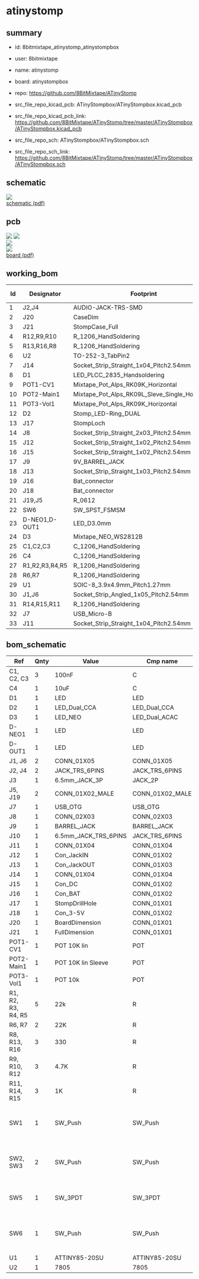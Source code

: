 # atinystomp
 
## summary 
* id: 8bitmixtape_atinystomp_atinystompbox
* user: 8bitmixtape
* name: atinystomp
* board: atinystompbox
* repo: https://github.com/8BitMixtape/ATinyStomp
* src_file_repo_kicad_pcb: ATinyStompbox/ATinyStompbox.kicad_pcb
* src_file_repo_kicad_pcb_link: https://github.com/8BitMixtape/ATinyStomp/tree/master/ATinyStompbox/ATinyStompbox.kicad_pcb


* src_file_repo_sch: ATinyStompbox/ATinyStompbox.sch
* src_file_repo_sch_link: https://github.com/8BitMixtape/ATinyStomp/tree/master/ATinyStompbox/ATinyStompbox.sch

## schematic  
![](working_schematic_600.png)  
[schematic (pdf)](working_schematic.pdf)  

## pcb  
![](working_3d_600.png) 
![](working_3d_front_600.png)  
![](working_3d_back_600.png)  
![](working_600.png)  
[board (pdf)](working.pdf)  

## working_bom
| Id | Designator | Footprint | Quantity | Designation | Supplier and ref |  | None | 
| --- | --- | --- | --- | --- | --- | --- | --- | 
| 1 | J2,J4 | AUDIO-JACK-TRS-SMD | 2 | JACK_TRS_6PINS |  |  | [''] | 
| 2 | J20 | CaseDim | 1 | BoardDimension |  |  | [''] | 
| 3 | J21 | StompCase_Full | 1 | FullDimension |  |  | [''] | 
| 4 | R12,R9,R10 | R_1206_HandSoldering | 3 | 4.7K |  |  | [''] | 
| 5 | R13,R16,R8 | R_1206_HandSoldering | 3 | 330 |  |  | [''] | 
| 6 | U2 | TO-252-3_TabPin2 | 1 | 7805 |  |  | [''] | 
| 7 | J14 | Socket_Strip_Straight_1x04_Pitch2.54mm | 1 | CONN_01X04 |  |  | [''] | 
| 8 | D1 | LED_PLCC_2835_Handsoldering | 1 | LED |  |  | [''] | 
| 9 | POT1-CV1 | Mixtape_Pot_Alps_RK09K_Horizontal | 1 | POT 10K lin |  |  | [''] | 
| 10 | POT2-Main1 | Mixtape_Pot_Alps_RK09L_Sleve_Single_Horizontal | 1 | POT 10K lin Sleeve |  |  | [''] | 
| 11 | POT3-Vol1 | Mixtape_Pot_Alps_RK09K_Horizontal | 1 | POT 10k |  |  | [''] | 
| 12 | D2 | Stomp_LED-Ring_DUAL | 1 | LED_Dual_CCA |  |  | [''] | 
| 13 | J17 | StompLoch | 1 | StompDrillHole |  |  | [''] | 
| 14 | J8 | Socket_Strip_Straight_2x03_Pitch2.54mm | 1 | CONN_02X03 |  |  | [''] | 
| 15 | J12 | Socket_Strip_Straight_1x02_Pitch2.54mm | 1 | Con_JackIN |  |  | [''] | 
| 16 | J15 | Socket_Strip_Straight_1x02_Pitch2.54mm | 1 | Con_DC |  |  | [''] | 
| 17 | J9 | 9V_BARREL_JACK | 1 | BARREL_JACK |  |  | [''] | 
| 18 | J13 | Socket_Strip_Straight_1x03_Pitch2.54mm | 1 | Con_JackOUT |  |  | [''] | 
| 19 | J16 | Bat_connector | 1 | Con_BAT |  |  | [''] | 
| 20 | J18 | Bat_connector | 1 | Con_3-5V |  |  | [''] | 
| 21 | J19,J5 | R_0612 | 2 | CONN_01X02_MALE |  |  | [''] | 
| 22 | SW6 | SW_SPST_FSMSM | 1 | SW_Push |  |  | [''] | 
| 23 | D-NEO1,D-OUT1 | LED_D3.0mm | 2 | LED |  |  | [''] | 
| 24 | D3 | Mixtape_NEO_WS2812B | 1 | LED_NEO |  |  | [''] | 
| 25 | C1,C2,C3 | C_1206_HandSoldering | 3 | 100nF |  |  | [''] | 
| 26 | C4 | C_1206_HandSoldering | 1 | 10uF |  |  | [''] | 
| 27 | R1,R2,R3,R4,R5 | R_1206_HandSoldering | 5 | 22k |  |  | [''] | 
| 28 | R6,R7 | R_1206_HandSoldering | 2 | 22K |  |  | [''] | 
| 29 | U1 | SOIC-8_3.9x4.9mm_Pitch1.27mm | 1 | ATTINY85-20SU |  |  | [''] | 
| 30 | J1,J6 | Socket_Strip_Angled_1x05_Pitch2.54mm | 2 | CONN_01X05 |  |  | [''] | 
| 31 | R14,R15,R11 | R_1206_HandSoldering | 3 | 1K |  |  | [''] | 
| 32 | J7 | USB_Micro-B | 1 | USB_OTG |  |  | [''] | 
| 33 | J11 | Socket_Strip_Straight_1x04_Pitch2.54mm | 1 | CONN_01X04 |  |  | [''] | 


## bom_schematic
| Ref | Qnty | Value | Cmp name | Footprint | Description | Vendor | DNP | 
| --- | --- | --- | --- | --- | --- | --- | --- | 
| C1, C2, C3 | 3 | 100nF | C | Capacitors_SMD:C_1206_HandSoldering |  |  |  | 
| C4 | 1 | 10uF | C | Capacitors_SMD:C_1206_HandSoldering |  |  |  | 
| D1 | 1 | LED | LED | LEDs:LED_PLCC_2835_Handsoldering |  |  |  | 
| D2 | 1 | LED_Dual_CCA | LED_Dual_CCA |  |  |  |  | 
| D3 | 1 | LED_NEO | LED_Dual_ACAC | 8BitMixtapes_all:Mixtape_NEO_WS2812B |  |  |  | 
| D-NEO1 | 1 | LED | LED | LEDs:LED_D3.0mm |  |  |  | 
| D-OUT1 | 1 | LED | LED | LEDs:LED_D3.0mm |  |  |  | 
| J1, J6 | 2 | CONN_01X05 | CONN_01X05 | Socket_Strips:Socket_Strip_Angled_1x05_Pitch2.54mm |  |  |  | 
| J2, J4 | 2 | JACK_TRS_6PINS | JACK_TRS_6PINS | 8BitMixtapes_all:AUDIO-JACK-TRS-SMD |  |  |  | 
| J3 | 1 | 6.5mm_JACK_3P | JACK_2P | 8BitMixtape_Stomp:AUDIO-6.5mm-JACK_Mono_switched |  |  |  | 
| J5, J19 | 2 | CONN_01X02_MALE | CONN_01X02_MALE | Resistors_SMD:R_0612 |  |  |  | 
| J7 | 1 | USB_OTG | USB_OTG | Connectors:USB_Micro-B |  |  |  | 
| J8 | 1 | CONN_02X03 | CONN_02X03 | 8BitMixtape_Stomp:Socket_Strip_Straight_2x03_Pitch2.54mm |  |  |  | 
| J9 | 1 | BARREL_JACK | BARREL_JACK | 8BitMixtape_Stomp:9V_BARREL_JACK |  |  |  | 
| J10 | 1 | 6.5mm_JACK_TRS_6PINS | JACK_TRS_6PINS | 8BitMixtape_Stomp:AUDIO-6.5mm-JACK_Stereo_switched |  |  |  | 
| J11 | 1 | CONN_01X04 | CONN_01X04 | Socket_Strips:Socket_Strip_Straight_1x04_Pitch2.54mm |  |  |  | 
| J12 | 1 | Con_JackIN | CONN_01X02 | 8BitMixtape_Stomp:Socket_Strip_Straight_1x02_Pitch2.54mm |  |  |  | 
| J13 | 1 | Con_JackOUT | CONN_01X03 | Socket_Strips:Socket_Strip_Straight_1x03_Pitch2.54mm |  |  |  | 
| J14 | 1 | CONN_01X04 | CONN_01X04 | 8BitMixtape_Stomp:Socket_Strip_Straight_1x04_Pitch2.54mm |  |  |  | 
| J15 | 1 | Con_DC | CONN_01X02 | 8BitMixtape_Stomp:Socket_Strip_Straight_1x02_Pitch2.54mm |  |  |  | 
| J16 | 1 | Con_BAT | CONN_01X02 | 8BitMixtape_Stomp:Bat_connector |  |  |  | 
| J17 | 1 | StompDrillHole | CONN_01X01 | 8BitMixtape_Stomp:StompLoch |  |  |  | 
| J18 | 1 | Con_3-5V | CONN_01X02 | 8BitMixtape_Stomp:Bat_connector |  |  |  | 
| J20 | 1 | BoardDimension | CONN_01X01 | 8BitMixtape_Stomp:CaseDim |  |  |  | 
| J21 | 1 | FullDimension | CONN_01X01 | 8BitMixtape_Stomp:StompCase_Full |  |  |  | 
| POT1-CV1 | 1 | POT 10K lin | POT | 8BitMixtapes_all:Mixtape_Pot_Alps_RK09K_Horizontal |  |  |  | 
| POT2-Main1 | 1 | POT 10K lin Sleeve | POT | 8BitMixtape_Stomp:Mixtape_Pot_Alps_RK09L_Sleve_Single_Horizontal |  |  |  | 
| POT3-Vol1 | 1 | POT 10k | POT | 8BitMixtapes_all:Mixtape_Pot_Alps_RK09K_Horizontal |  |  |  | 
| R1, R2, R3, R4, R5 | 5 | 22k | R | Resistors_SMD:R_1206_HandSoldering |  |  |  | 
| R6, R7 | 2 | 22K | R | Resistors_SMD:R_1206_HandSoldering |  |  |  | 
| R8, R13, R16 | 3 | 330 | R | Resistors_SMD:R_1206_HandSoldering |  |  |  | 
| R9, R10, R12 | 3 | 4.7K | R | Resistors_SMD:R_1206_HandSoldering |  |  |  | 
| R11, R14, R15 | 3 | 1K | R | Resistors_SMD:R_1206_HandSoldering |  |  |  | 
| SW1 | 1 | SW_Push | SW_Push | SparkFun-Electromechanical:SWITCH-SPDT_KIT | Push button switch, generic, two pins |  |  | 
| SW2, SW3 | 2 | SW_Push | SW_Push | 8BitMixtapes_all:TACTILE-PTH-LED-12MM | Push button switch, generic, two pins |  |  | 
| SW5 | 1 | SW_3PDT | SW_3PDT | 8BitMixtapes_all:STOMP-SWITCH-3PDT | Switch, single pole double throw |  |  | 
| SW6 | 1 | SW_Push | SW_Push | Buttons_Switches_SMD:SW_SPST_FSMSM | Push button switch, generic, two pins |  |  | 
| U1 | 1 | ATTINY85-20SU | ATTINY85-20SU | Housings_SOIC:SOIC-8_3.9x4.9mm_Pitch1.27mm |  |  |  | 
| U2 | 1 | 7805 | 7805 | TO_SOT_Packages_SMD:TO-252-3_TabPin2 |  |  |  | 



